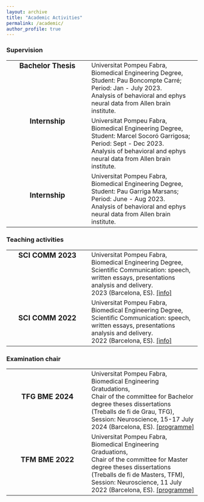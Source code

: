 ```yaml
---
layout: archive
title: "Academic Activities"
permalink: /academic/
author_profile: true
--- 
```



<h3>Supervision</h3>
<table style="border:none !important;">
 <tr style="border:none !important; vertical-align:top !important; text-align: top !important">
 <td style="border:none !important; text-align:center !important; width:200px !important"><h3 style="margin-top:0 !important">Bachelor Thesis</h3></td>
 <td style="border:none !important;">Universitat Pompeu Fabra, Biomedical Engineering Degree, <br/>Student: Pau Boncompte Carré; Period: Jan - July 2023.<br/>
  Analysis of behavioral and ephys neural data from Allen brain institute.
 </td>
</tr>
<tr style="border:none !important; vertical-align:top !important; text-align: top !important">
 <td style="border:none !important; text-align:center !important; width:200px !important"><h3 style="margin-top:0 !important">Internship</h3></td>
 <td style="border:none !important;">Universitat Pompeu Fabra, Biomedical Engineering Degree, <br/>Student: Marcel Socoró Garrigosa; Period: Sept - Dec 2023.<br/>
  Analysis of behavioral and ephys neural data from Allen brain institute.
 </td>
</tr>
 <tr style="border:none !important;">
 <td style="border:none !important; text-align:center !important; width:200px !important"><h3 style="margin-top:0 !important">Internship</h3></td>
 <td style="border:none !important;">Universitat Pompeu Fabra, Biomedical Engineering Degree, <br/>Student: Pau Garriga Marsans; Period: June - Aug 2023.<br/>
  Analysis of behavioral and ephys neural data from Allen brain institute.
 </td>
</tr> 
</table>

<h3>Teaching activities</h3>
<table style="border:none !important;">
<tr style="border:none !important; vertical-align:top !important; text-align: top !important">
 <td style="border:none !important; text-align:center !important; width:200px !important"><h3 style="margin-top:0 !important">SCI COMM 2023</h3></td>
 <td style="border:none !important;">Universitat Pompeu Fabra, Biomedical Engineering Degree, <br/>Scientific Communication: speech, written essays, presentations analysis and delivery. <br/>2023 (Barcelona, ES). <a href="https://aulaglobal.upf.edu/course/info.php?id=56148&lang=en" target="_blank">[info]</a>
 </td>
</tr>
 <tr style="border:none !important;">
 <td style="border:none !important; text-align:center !important; width:200px !important"><h3 style="margin-top:0 !important">SCI COMM 2022</h3></td>
 <td style="border:none !important;">Universitat Pompeu Fabra, Biomedical Engineering Degree, <br/>Scientific Communication: speech, written essays, presentations analysis and delivery. <br/>2022 (Barcelona, ES). <a href="https://aulaglobal.upf.edu/course/info.php?id=56148&lang=en" target="_blank">[info]</a>
 </td>
</tr> 
</table>

<h3>Examination chair</h3>
<table style="border:none !important;">
<tr style="border:none !important;">
 <td style="border:none !important; text-align:center !important; width:200px !important"><h3 style="margin-top:0 !important">TFG BME 2024</h3></td>
 <td style="border:none !important;">Universitat Pompeu Fabra, Biomedical Engineering Gratudations, <br/>Chair of the committee for Bachelor degree theses dissertations  (Treballs de fi de Grau, TFG), <br/>Session: Neuroscience, 15-17 July 2024 (Barcelona, ES). <a href="/abstracts/Programme-UPF-BME-2024.pdf" type="application/pdf" target="_blank">[programme]</a>
 </td>
</tr>
 <tr style="border:none !important;">
 <td style="border:none !important; text-align:center !important; width:200px !important"><h3 style="margin-top:0 !important">TFM BME 2022</h3></td>
 <td style="border:none !important;">Universitat Pompeu Fabra, Biomedical Engineering Graduations, <br/>Chair of the committee for Master degree theses dissertations (Treballs de fi de Masters, TFM), <br/>Session: Neuroscience, 11 July 2022 (Barcelona, ES). <a href="/abstracts/Programme-UPF-BME-2024.pdf" type="application/pdf" target="_blank">[programme]</a>
 </td>
</tr>
</table>
